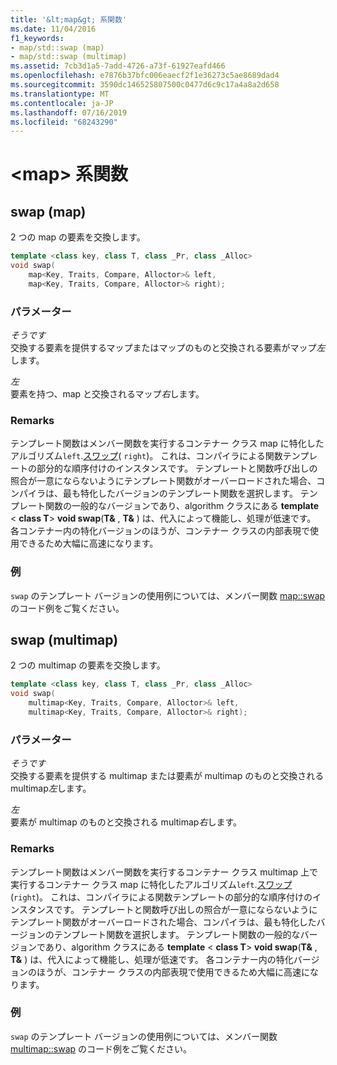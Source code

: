 ```yaml
---
title: '&lt;map&gt; 系関数'
ms.date: 11/04/2016
f1_keywords:
- map/std::swap (map)
- map/std::swap (multimap)
ms.assetid: 7cb3d1a5-7add-4726-a73f-61927eafd466
ms.openlocfilehash: e7876b37bfc006eaecf2f1e36273c5ae8689dad4
ms.sourcegitcommit: 3590dc146525807500c0477d6c9c17a4a8a2d658
ms.translationtype: MT
ms.contentlocale: ja-JP
ms.lasthandoff: 07/16/2019
ms.locfileid: "68243290"
---
```

# <a name="ltmapgt-functions"></a>&lt;map&gt; 系関数

## <a name="swap_multimap"></a> swap (map)

2 つの map の要素を交換します。

```cpp
template <class key, class T, class _Pr, class _Alloc>
void swap(
    map<Key, Traits, Compare, Alloctor>& left,
    map<Key, Traits, Compare, Alloctor>& right);
```

### <a name="parameters"></a>パラメーター

*そうです*\
交換する要素を提供するマップまたはマップのものと交換される要素がマップ*左*します。

*左*\
要素を持つ、map と交換されるマップ*右*します。

### <a name="remarks"></a>Remarks

テンプレート関数はメンバー関数を実行するコンテナー クラス map に特化したアルゴリズム`left`.[スワップ](../standard-library/map-class.md#swap)( `right`)。 これは、コンパイラによる関数テンプレートの部分的な順序付けのインスタンスです。 テンプレートと関数呼び出しの照合が一意にならないようにテンプレート関数がオーバーロードされた場合、コンパイラは、最も特化したバージョンのテンプレート関数を選択します。 テンプレート関数の一般的なバージョンであり、algorithm クラスにある **template** \< **class T**> **void swap**(**T&** , **T&** ) は、代入によって機能し、処理が低速です。 各コンテナー内の特化バージョンのほうが、コンテナー クラスの内部表現で使用できるため大幅に高速になります。

### <a name="example"></a>例

`swap` のテンプレート バージョンの使用例については、メンバー関数 [map::swap](../standard-library/map-class.md#swap) のコード例をご覧ください。

## <a name="swap"></a> swap (multimap)

2 つの multimap の要素を交換します。

```cpp
template <class key, class T, class _Pr, class _Alloc>
void swap(
    multimap<Key, Traits, Compare, Alloctor>& left,
    multimap<Key, Traits, Compare, Alloctor>& right);
```

### <a name="parameters"></a>パラメーター

*そうです*\
交換する要素を提供する multimap または要素が multimap のものと交換される multimap*左*します。

*左*\
要素が multimap のものと交換される multimap*右*します。

### <a name="remarks"></a>Remarks

テンプレート関数はメンバー関数を実行するコンテナー クラス multimap 上で実行するコンテナー クラス map に特化したアルゴリズム`left`.[スワップ](../standard-library/multimap-class.md#swap)(`right`)。 これは、コンパイラによる関数テンプレートの部分的な順序付けのインスタンスです。 テンプレートと関数呼び出しの照合が一意にならないようにテンプレート関数がオーバーロードされた場合、コンパイラは、最も特化したバージョンのテンプレート関数を選択します。 テンプレート関数の一般的なバージョンであり、algorithm クラスにある **template** \< **class T**> **void swap**(**T&** , **T&** ) は、代入によって機能し、処理が低速です。 各コンテナー内の特化バージョンのほうが、コンテナー クラスの内部表現で使用できるため大幅に高速になります。

### <a name="example"></a>例

`swap` のテンプレート バージョンの使用例については、メンバー関数 [multimap::swap](../standard-library/multimap-class.md#swap) のコード例をご覧ください。
